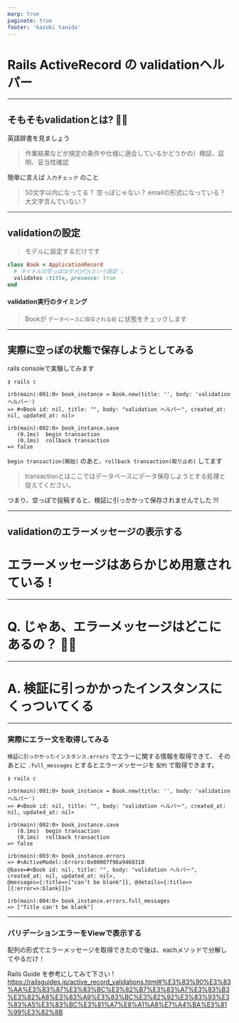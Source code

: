 ```yaml
---
marp: true
paginate: true
footer: 'kazuki tanida'
---
```


<!-- prerender: true -->

<!-- <style>
  section {
    font-size: 20px
  }
</style> -->

# Rails ActiveRecord の validationヘルパー

---

## そもそもvalidationとは? 🤔💭
英語辞書を見ましょう
>作業結果などが規定の条件や仕様に適合しているかどうかの〕検証、証明、妥当性確認

簡単に言えば `入力チェック` のこと
>50文字以内になってる？
>空っぽじゃない？
>emailの形式になっている？
>大文字含んでいない？

---

## validationの設定
>モデルに設定するだけです

```ruby
class Book < ApplicationRecord
  # タイトルの空っぽはダメ🙅‍♂️🙅‍♀️という設定 ↓
  validates :title, presence: true
end
```

#### validation実行のタイミング
> Bookが `データベースに保存される前` に状態をチェックします

---

## 実際に空っぽの状態で保存しようとしてみる
rails consoleで実験してみます

```
❯ rails c

irb(main):001:0> book_instance = Book.new(title: '', body: 'validation ヘルパー')
=> #<Book id: nil, title: "", body: "validation ヘルパー", created_at: nil, updated_at: nil>

irb(main):002:0> book_instance.save
   (0.1ms)  begin transaction
   (0.1ms)  rollback transaction
=> false
```

`begin transaction(開始)` のあと、`rollback transaction(取り止め)` してます
>transactionとはここではデータベースにデータ保存しようとする処理と捉えてください。

つまり、空っぽで投稿すると、検証に引っかかって保存されませんでした !!!

---

## validationのエラーメッセージの表示する

# エラーメッセージはあらかじめ用意されている !

---

# Q. じゃあ、エラーメッセージはどこにあるの？ 🤔💭

---

# A. 検証に引っかかったインスタンスにくっついてくる

---

### 実際にエラー文を取得してみる

`検証に引っかかったインスタンス.errors` でエラーに関する情報を取得できて、
そのあとに `.full_messages` とするとエラーメッセージを `配列` で取得できます。

```
❯ rails c

irb(main):001:0> book_instance = Book.new(title: '', body: 'validation ヘルパー')
=> #<Book id: nil, title: "", body: "validation ヘルパー", created_at: nil, updated_at: nil>

irb(main):002:0> book_instance.save
   (0.1ms)  begin transaction
   (0.1ms)  rollback transaction
=> false

irb(main):003:0> book_instance.errors
=> #<ActiveModel::Errors:0x00007f96a9460310
@base=#<Book id: nil, title: "", body: "validation ヘルパー", created_at: nil, updated_at: nil>,
@messages={:title=>["can't be blank"]}, @details={:title=>[{:error=>:blank}]}>

irb(main):004:0> book_instance.errors.full_messages
=> ["Title can't be blank"]

```

---

### バリデーションエラーをViewで表示する

配列の形式でエラーメッセージを取得できたので後は、eachメソッドで分解してやるだけ！

Rails Guide を参考にしてみて下さい !
https://railsguides.jp/active_record_validations.html#%E3%83%90%E3%83%AA%E3%83%87%E3%83%BC%E3%82%B7%E3%83%A7%E3%83%B3%E3%82%A8%E3%83%A9%E3%83%BC%E3%82%92%E3%83%93%E3%83%A5%E3%83%BC%E3%81%A7%E8%A1%A8%E7%A4%BA%E3%81%99%E3%82%8B
